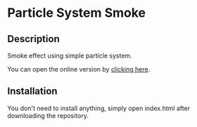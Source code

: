# Particle System Smoke

## Description

Smoke effect using simple particle system.

You can open the online version by [clicking here](https://kasperado.github.io/ParticleSystemSmoke/).

## Installation

You don't need to install anything, simply open index.html after downloading the repository.
